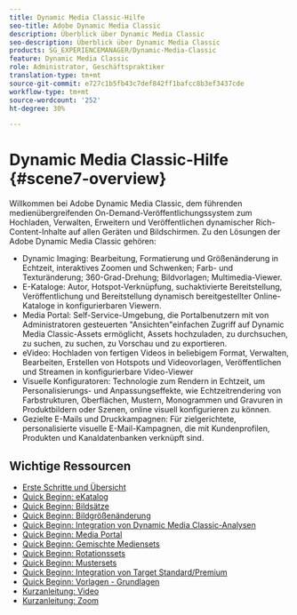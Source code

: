 ```yaml
---
title: Dynamic Media Classic-Hilfe
seo-title: Adobe Dynamic Media Classic
description: Überblick über Dynamic Media Classic
seo-description: Überblick über Dynamic Media Classic
products: SG_EXPERIENCEMANAGER/Dynamic-Media-Classic
feature: Dynamic Media Classic
role: Administrator, Geschäftspraktiker
translation-type: tm+mt
source-git-commit: e727c1b5fb43c7def842ff1bafcc8b3ef3437cde
workflow-type: tm+mt
source-wordcount: '252'
ht-degree: 30%

---
```



# Dynamic Media Classic-Hilfe {#scene7-overview}

Willkommen bei Adobe Dynamic Media Classic, dem führenden medienübergreifenden On-Demand-Veröffentlichungssystem zum Hochladen, Verwalten, Erweitern und Veröffentlichen dynamischer Rich-Content-Inhalte auf allen Geräten und Bildschirmen. Zu den Lösungen der Adobe Dynamic Media Classic gehören:

* Dynamic Imaging: Bearbeitung, Formatierung und Größenänderung in Echtzeit, interaktives Zoomen und Schwenken; Farb- und Texturänderung; 360-Grad-Drehung; Bildvorlagen; Multimedia-Viewer.
* E-Kataloge: Autor, Hotspot-Verknüpfung, suchaktivierte Bereitstellung, Veröffentlichung und Bereitstellung dynamisch bereitgestellter Online-Kataloge in konfigurierbaren Viewern.
* Media Portal: Self-Service-Umgebung, die Portalbenutzern mit von Administratoren gesteuerten &quot;Ansichten&quot;einfachen Zugriff auf Dynamic Media Classic-Assets ermöglicht, Assets hochzuladen, zu durchsuchen, zu suchen, zu suchen, zu Vorschau und zu exportieren.
* eVideo: Hochladen von fertigen Videos in beliebigem Format, Verwalten, Bearbeiten, Erstellen von Hotspots und Videovorlagen, Veröffentlichen und Streamen in konfigurierbare Video-Viewer
* Visuelle Konfiguratoren: Technologie zum Rendern in Echtzeit, um Personalisierungs- und Anpassungseffekte, wie Echtzeitrendering von Farbstrukturen, Oberflächen, Mustern, Monogrammen und Gravuren in Produktbildern oder Szenen, online visuell konfigurieren zu können.
* Gezielte E-Mails und Druckkampagnen: Für zielgerichtete, personalisierte visuelle E-Mail-Kampagnen, die mit Kundenprofilen, Produkten und Kanaldatenbanken verknüpft sind.

## Wichtige Ressourcen

* [Erste Schritte und Übersicht](/help/dmc-platform-overview.md)
* [Quick Beginn: eKatalog](/help/quick-start-ecatalog.md)
* [Quick Beginn: Bildsätze](/help/quick-start-image-sets.md)
* [Quick Beginn: Bildgrößenänderung](/help/quick-start-image-sizing.md)
* [Quick Beginn: Integration von Dynamic Media Classic-Analysen](/help/quick-start-integrating-dmc-analytics.md)
* [Quick Beginn: Media Portal](/help/quick-start-media-portal-administration.md)
* [Quick Beginn: Gemischte Mediensets](/help/quick-start-mixed-media-sets.md)
* [Quick Beginn: Rotationssets](/help/quick-start-spin-sets.md)
* [Quick Beginn: Mustersets](/help/quick-start-swatch-sets.md)
* [Quick Beginn: Integration von Target Standard/Premium](/help/quick-start-target-integration.md)
* [Quick Beginn: Vorlagen - Grundlagen](/help/quick-start-template-basics.md)
* [Kurzanleitung: Video](/help/quick-start-video.md)
* [Kurzanleitung: Zoom](/help/quick-start-zoom.md)

